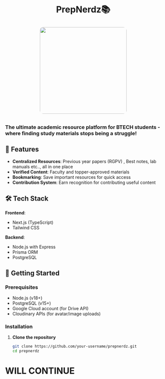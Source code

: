 <h1 align="center">
   PrepNerdz📚
</h1>

<div align="center">
   <img src="https://github.com/user-attachments/assets/0f1fdfb2-e473-4a1f-9efb-618dc4f382c9" width="280" style="border-radius: 10px; margin: 10px;" />
</div>


### The ultimate academic resource platform for BTECH students - where finding study materials stops being a struggle!

## 🌟 Features

- **Centralized Resources**: Previous year papers (RGPV) , Best notes, lab manuals etc.., all in one place
- **Verified Content**: Faculty and topper-approved materials
- **Bookmarking**: Save important resources for quick access
- **Contribution System**: Earn recognition for contributing useful content

## 🛠 Tech Stack

**Frontend**:
- Next.js (TypeScript)
- Tailwind CSS

**Backend**:
- Node.js with Express
- Prisma ORM
- PostgreSQL


## 🚀 Getting Started

### Prerequisites
- Node.js (v18+)
- PostgreSQL (v15+)
- Google Cloud account (for Drive API)
- Cloudinary APIs (for avatar/image uploads)

### Installation

1. **Clone the repository**
   ```bash
   git clone https://github.com/your-username/prepnerdz.git
   cd prepnerdz


# WILL CONTINUE
